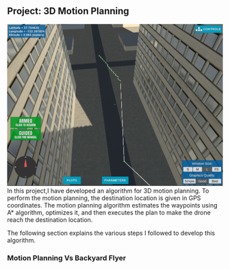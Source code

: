 ## Project: 3D Motion Planning
![Quad Image](./images/image1.png)
In this project,I have developed an algorithm for 3D motion planning. To perform the motion planning, the destination location is given in GPS coordinates. The motion planning algorithm estimates the waypoints using A* algorithm, optimizes it, and then executes the plan to make the drone reach the destination location.

The following section explains the various steps I followed to develop this algorithm.

### Motion Planning Vs Backyard Flyer

